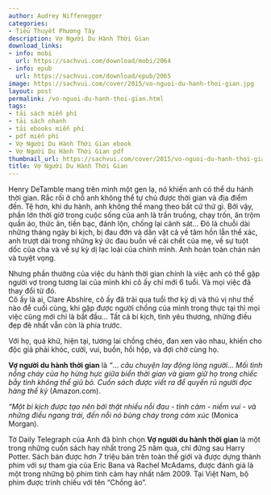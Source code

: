 ```yaml
---
author: Audrey Niffenegger
categories:
- Tiểu Thuyết Phương Tây
description: Vợ Người Du Hành Thời Gian
download_links:
- info: mobi
  url: https://sachvui.com/download/mobi/2064
- info: epub
  url: https://sachvui.com/download/epub/2065
image: https://sachvui.com/cover/2015/vo-nguoi-du-hanh-thoi-gian.jpg
layout: post
permalink: /vo-nguoi-du-hanh-thoi-gian.html
tags:
- tải sách miễn phí
- tải sách nhanh
- tải ebooks miễn phí
- pdf miễn phí
- Vợ Người Du Hành Thời Gian ebook
- Vợ Người Du Hành Thời Gian pdf
thumbnail_url: https://sachvui.com/cover/2015/vo-nguoi-du-hanh-thoi-gian.jpg
title: Vợ Người Du Hành Thời Gian
---
```


 <div class="item-desc text-justify"> <p>Henry DeTamble mang trên mình một gen lạ, nó khiến anh có thể du hành thời gian. Rắc rối ở chỗ anh không thể tự chủ được thời gian và địa điểm đến. Tệ hơn, khi du hành, anh không thể mang theo bất cứ thứ gì. Bởi vậy, phần lớn thời giờ trong cuộc sống của anh là trần truồng, chạy trốn, ăn trộm quần áo, thức ăn, tiền bạc, đánh lộn, chống lại cảnh sát… Đó là chuỗi dài những tháng ngày bi kịch, bị đau đớn và dằn vặt cả về tâm hồn lẫn thể xác, anh trượt dài trong những ký ức đau buồn về cái chết của mẹ, về sự tuột dốc của cha và về sự kỳ dị lạc loài của chính mình. Anh hoàn toàn chán nản và tuyệt vọng.</p><p>Nhưng phần thưởng của việc du hành thời gian chính là việc anh có thể gặp người vợ trong tương lai của mình khi cô ấy chỉ mới 6 tuổi. Và mọi việc đã thay đổi từ đó.<br>Cô ấy là ai, Clare Abshire, cô ấy đã trải qua tuổi thơ kỳ dị và thú vị như thế nào để cuối cùng, khi gặp được người chồng của mình trong thực tại thì mọi việc cũng mới chỉ là bắt đầu… Tất cả bi kịch, tình yêu thương, những điều đẹp đẽ nhất vẫn còn là phía trước.</p><p>Với họ, quá khứ, hiện tại, tương lai chồng chéo, đan xen vào nhau, khiến cho độc giả phải khóc, cười, vui, buồn, hồi hộp, và đợi chờ cùng họ.</p><p><strong>Vợ người du hành thời gian</strong> là <em>“</em>… <em>câu chuyện lay động lòng người… Mối tình nồng cháy của họ hừng hực giữa biển thời gian và giam giữ họ trong chiếc bẫy tình không thể giũ bỏ. Cuốn sách được viết ra để quyến rũ người đọc hàng thế kỷ</em> (Amazon.com).</p><p><em>“Một bi kịch được tạo nên bởi thật nhiều nỗi đau - tình cảm - niềm vui - và những điều ngang trái, đến nỗi nó bùng cháy trong cảm xúc</em> (Monica Morgan).</p><p>Tờ Daily Telegraph của Anh đã bình chọn <strong>Vợ người du hành thời gian </strong>là một trong những cuốn sách hay nhất trong 25 năm qua, chỉ đứng sau Harry Potter. Sách bán được hơn 7 triệu bản trên toàn thế giới và được dựng thành phim với sự tham gia của Eric Bana và Rachel McAdams, được đánh giá là một trong những bộ phim tình cảm hay nhất năm 2009. Tại Việt Nam, bộ phim được trình chiếu với tên “Chồng ảo”.</p> </div>